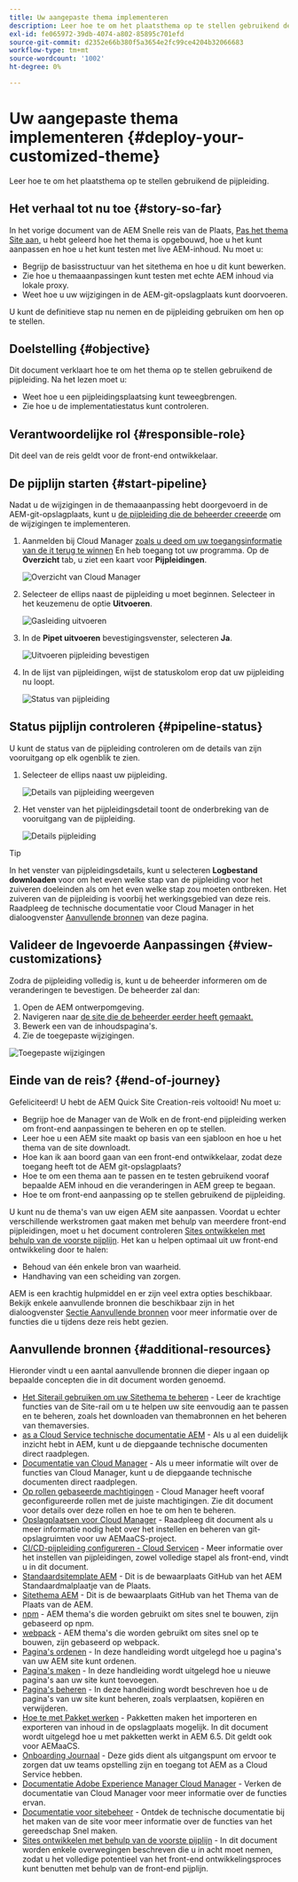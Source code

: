 ```yaml
---
title: Uw aangepaste thema implementeren
description: Leer hoe te om het plaatsthema op te stellen gebruikend de pijpleiding.
exl-id: fe065972-39db-4074-a802-85895c701efd
source-git-commit: d2352e66b380f5a3654e2fc99ce4204b32066683
workflow-type: tm+mt
source-wordcount: '1002'
ht-degree: 0%

---
```


# Uw aangepaste thema implementeren {#deploy-your-customized-theme}

Leer hoe te om het plaatsthema op te stellen gebruikend de pijpleiding.

## Het verhaal tot nu toe {#story-so-far}

In het vorige document van de AEM Snelle reis van de Plaats, [Pas het thema Site aan,](customize-theme.md) u hebt geleerd hoe het thema is opgebouwd, hoe u het kunt aanpassen en hoe u het kunt testen met live AEM-inhoud. Nu moet u:

* Begrijp de basisstructuur van het sitethema en hoe u dit kunt bewerken.
* Zie hoe u themaaanpassingen kunt testen met echte AEM inhoud via lokale proxy.
* Weet hoe u uw wijzigingen in de AEM-git-opslagplaats kunt doorvoeren.

U kunt de definitieve stap nu nemen en de pijpleiding gebruiken om hen op te stellen.

## Doelstelling {#objective}

Dit document verklaart hoe te om het thema op te stellen gebruikend de pijpleiding. Na het lezen moet u:

* Weet hoe u een pijpleidingsplaatsing kunt teweegbrengen.
* Zie hoe u de implementatiestatus kunt controleren.

## Verantwoordelijke rol {#responsible-role}

Dit deel van de reis geldt voor de front-end ontwikkelaar.

## De pijplijn starten {#start-pipeline}

Nadat u de wijzigingen in de themaaanpassing hebt doorgevoerd in de AEM-git-opslagplaats, kunt u [de pijpleiding die de beheerder creeerde](pipeline-setup.md) om de wijzigingen te implementeren.

1. Aanmelden bij Cloud Manager [zoals u deed om uw toegangsinformatie van de it terug te winnen](retrieve-access.md) En heb toegang tot uw programma. Op de **Overzicht** tab, u ziet een kaart voor **Pijpleidingen**.

   ![Overzicht van Cloud Manager](assets/cloud-manager-overview.png)

1. Selecteer de ellips naast de pijpleiding u moet beginnen. Selecteer in het keuzemenu de optie **Uitvoeren**.

   ![Gasleiding uitvoeren](assets/run-pipeline.png)

1. In de **Pipet uitvoeren** bevestigingsvenster, selecteren **Ja**.

   ![Uitvoeren pijpleiding bevestigen](assets/pipeline-confirm.png)

1. In de lijst van pijpleidingen, wijst de statuskolom erop dat uw pijpleiding nu loopt.

   ![Status van pijpleiding](assets/pipeline-running.png)

## Status pijplijn controleren {#pipeline-status}

U kunt de status van de pijpleiding controleren om de details van zijn vooruitgang op elk ogenblik te zien.

1. Selecteer de ellips naast uw pijpleiding.

   ![Details van pijpleiding weergeven](assets/view-pipeline-details.png)

1. Het venster van het pijpleidingsdetail toont de onderbreking van de vooruitgang van de pijpleiding.

   ![Details pijpleiding](assets/pipeline-details.png)

>[!TIP]
>
>In het venster van pijpleidingsdetails, kunt u selecteren **Logbestand downloaden** voor om het even welke stap van de pijpleiding voor het zuiveren doeleinden als om het even welke stap zou moeten ontbreken. Het zuiveren van de pijpleiding is voorbij het werkingsgebied van deze reis. Raadpleeg de technische documentatie voor Cloud Manager in het dialoogvenster [Aanvullende bronnen](#additional-resources) van deze pagina.

## Valideer de Ingevoerde Aanpassingen {#view-customizations}

Zodra de pijpleiding volledig is, kunt u de beheerder informeren om de veranderingen te bevestigen. De beheerder zal dan:

1. Open de AEM ontwerpomgeving.
1. Navigeren naar [de site die de beheerder eerder heeft gemaakt.](create-site.md)
1. Bewerk een van de inhoudspagina&#39;s.
1. Zie de toegepaste wijzigingen.

![Toegepaste wijzigingen](assets/changes-applied.png)

## Einde van de reis? {#end-of-journey}

Gefeliciteerd! U hebt de AEM Quick Site Creation-reis voltooid! Nu moet u:

* Begrijp hoe de Manager van de Wolk en de front-end pijpleiding werken om front-end aanpassingen te beheren en op te stellen.
* Leer hoe u een AEM site maakt op basis van een sjabloon en hoe u het thema van de site downloadt.
* Hoe kan ik aan boord gaan van een front-end ontwikkelaar, zodat deze toegang heeft tot de AEM git-opslagplaats?
* Hoe te om een thema aan te passen en te testen gebruikend vooraf bepaalde AEM inhoud en die veranderingen in AEM greep te begaan.
* Hoe te om front-end aanpassing op te stellen gebruikend de pijpleiding.

U kunt nu de thema&#39;s van uw eigen AEM site aanpassen. Voordat u echter verschillende werkstromen gaat maken met behulp van meerdere front-end pijpleidingen, moet u het document controleren [Sites ontwikkelen met behulp van de voorste pijplijn](/help/implementing/developing/introduction/developing-with-front-end-pipelines.md). Het kan u helpen optimaal uit uw front-end ontwikkeling door te halen:

* Behoud van één enkele bron van waarheid.
* Handhaving van een scheiding van zorgen.

AEM is een krachtig hulpmiddel en er zijn veel extra opties beschikbaar. Bekijk enkele aanvullende bronnen die beschikbaar zijn in het dialoogvenster [Sectie Aanvullende bronnen](#additional-resources) voor meer informatie over de functies die u tijdens deze reis hebt gezien.

## Aanvullende bronnen {#additional-resources}

Hieronder vindt u een aantal aanvullende bronnen die dieper ingaan op bepaalde concepten die in dit document worden genoemd.

* [Het Siterail gebruiken om uw Sitethema te beheren](/help/sites-cloud/administering/site-creation/site-rail.md) - Leer de krachtige functies van de Site-rail om u te helpen uw site eenvoudig aan te passen en te beheren, zoals het downloaden van themabronnen en het beheren van themaversies.
* [as a Cloud Service technische documentatie AEM](https://experienceleague.adobe.com/docs/experience-manager-cloud-service.html) - Als u al een duidelijk inzicht hebt in AEM, kunt u de diepgaande technische documenten direct raadplegen.
* [Documentatie van Cloud Manager](https://experienceleague.adobe.com/docs/experience-manager-cloud-service/onboarding/onboarding-concepts/cloud-manager-introduction.html) - Als u meer informatie wilt over de functies van Cloud Manager, kunt u de diepgaande technische documenten direct raadplegen.
* [Op rollen gebaseerde machtigingen](https://experienceleague.adobe.com/docs/experience-manager-cloud-manager/using/requirements/role-based-permissions.html) - Cloud Manager heeft vooraf geconfigureerde rollen met de juiste machtigingen. Zie dit document voor details over deze rollen en hoe te om hen te beheren.
* [Opslagplaatsen voor Cloud Manager](/help/implementing/cloud-manager/managing-code/cloud-manager-repositories.md) - Raadpleeg dit document als u meer informatie nodig hebt over het instellen en beheren van git-opslagruimten voor uw AEMaaCS-project.
* [CI/CD-pijpleiding configureren - Cloud Servicen](/help/implementing/cloud-manager/configuring-pipelines/introduction-ci-cd-pipelines.md) - Meer informatie over het instellen van pijpleidingen, zowel volledige stapel als front-end, vindt u in dit document.
* [Standaardsitemplate AEM](https://github.com/adobe/aem-site-template-standard) - Dit is de bewaarplaats GitHub van het AEM Standaardmalplaatje van de Plaats.
* [Sitethema AEM](https://github.com/adobe/aem-site-template-standard-theme-e2e) - Dit is de bewaarplaats GitHub van het Thema van de Plaats van de AEM.
* [npm](https://www.npmjs.com) - AEM thema&#39;s die worden gebruikt om sites snel te bouwen, zijn gebaseerd op npm.
* [webpack](https://webpack.js.org) - AEM thema&#39;s die worden gebruikt om sites snel op te bouwen, zijn gebaseerd op webpack.
* [Pagina&#39;s ordenen](/help/sites-cloud/authoring/sites-console/organizing-pages.md) - In deze handleiding wordt uitgelegd hoe u pagina&#39;s van uw AEM site kunt ordenen.
* [Pagina&#39;s maken](/help/sites-cloud/authoring/sites-console/creating-pages.md) - In deze handleiding wordt uitgelegd hoe u nieuwe pagina&#39;s aan uw site kunt toevoegen.
* [Pagina&#39;s beheren](/help/sites-cloud/authoring/sites-console/managing-pages.md) - In deze handleiding wordt beschreven hoe u de pagina&#39;s van uw site kunt beheren, zoals verplaatsen, kopiëren en verwijderen.
* [Hoe te met Pakket werken](/help/implementing/developing/tools/package-manager.md) - Pakketten maken het importeren en exporteren van inhoud in de opslagplaats mogelijk. In dit document wordt uitgelegd hoe u met pakketten werkt in AEM 6.5. Dit geldt ook voor AEMaaCS.
* [Onboarding Journaal](/help/journey-onboarding/overview.md) - Deze gids dient als uitgangspunt om ervoor te zorgen dat uw teams opstelling zijn en toegang tot AEM as a Cloud Service hebben.
* [Documentatie Adobe Experience Manager Cloud Manager](https://experienceleague.adobe.com/docs/experience-manager-cloud-manager/using/introduction-to-cloud-manager.html) - Verken de documentatie van Cloud Manager voor meer informatie over de functies ervan.
* [Documentatie voor sitebeheer](/help/sites-cloud/administering/site-creation/create-site.md) - Ontdek de technische documentatie bij het maken van de site voor meer informatie over de functies van het gereedschap Snel maken.
* [Sites ontwikkelen met behulp van de voorste pijplijn](/help/implementing/developing/introduction/developing-with-front-end-pipelines.md) - In dit document worden enkele overwegingen beschreven die u in acht moet nemen, zodat u het volledige potentieel van het front-end ontwikkelingsproces kunt benutten met behulp van de front-end pijplijn.
